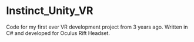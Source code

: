 # Instinct_Unity_VR
Code for my first ever VR development project from 3 years ago. Written in C# and developed for Oculus Rift Headset.
